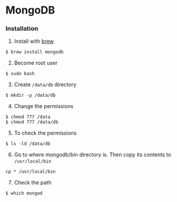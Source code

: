 # MongoDB

### Installation
1. Install with [brew](https://brew.sh/)
```
$ brew install mongodb
```
2. Become root user
```
$ sudo bash
```
3. Create `/data/db` directory
```
$ mkdir -p /data/db
```
4. Change the permissions
```
$ chmod 777 /data
$ chmod 777 /data/db
```
5. To check the permissions
```
$ ls -ld /data/db
```
6. Go to where mongodb/bin directory is. Then copy its contents to `/usr/local/bin`
```
cp * /usr/local/bin
```
7. Check the path
```
$ which mongod
```
